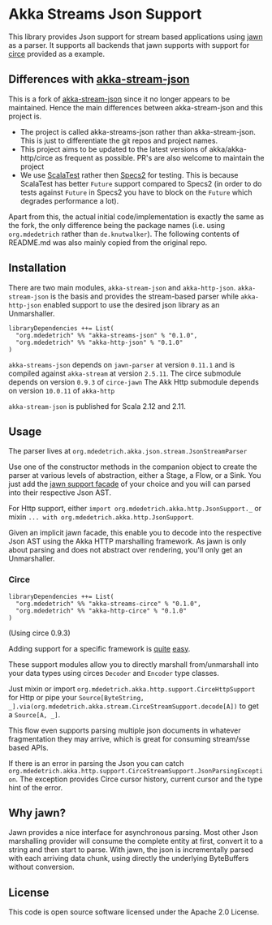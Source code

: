 # Akka Streams Json Support

This library provides Json support for stream based applications using [jawn](https://github.com/non/jawn)
as a parser. It supports all backends that jawn supports with support for [circe](https://github.com/travisbrown/circe) provided as a example.

## Differences with [akka-stream-json](https://github.com/knutwalker/akka-stream-json)

This is a fork of [akka-stream-json](https://github.com/knutwalker/akka-stream-json) since it no longer
appears to be maintained. Hence the main differences between akka-stream-json and this project is.

* The project is called akka-streams-json rather than akka-stream-json. This is
just to differentiate the git repos and project names.
* This project aims to be updated to the latest versions of akka/akka-http/circe
as frequent as possible. PR's are also welcome to maintain the project
* We use [ScalaTest](http://www.scalatest.org/) rather then [Specs2](https://etorreborre.github.io/specs2/) for testing.
This is because ScalaTest has better `Future` support compared to Specs2
(in order to do tests against `Future` in Specs2 you have to block on the `Future`
which degrades performance a lot).

Apart from this, the actual initial code/implementation is exactly the same as the fork, the only difference
being the package names (i.e. using `org.mdedetrich` rather than `de.knutwalker`). The following contents of
README.md was also mainly copied from the original repo.

## Installation

There are two main modules, `akka-stream-json` and `akka-http-json`.
`akka-stream-json` is the basis and provides the stream-based parser while
`akka-http-json` enabled support to use the desired json library as an Unmarshaller.


```
libraryDependencies ++= List(
  "org.mdedetrich" %% "akka-streams-json" % "0.1.0",
  "org.mdedetrich" %% "akka-http-json" % "0.1.0"
)
```

`akka-streams-json` depends on `jawn-parser` at version `0.11.1`
and is compiled against `akka-stream` at version `2.5.11`.
The circe submodule depends on version `0.9.3` of `circe-jawn`
The Akk Http submodule depends on version `10.0.11` of `akka-http`

`akka-stream-json` is published for Scala 2.12 and 2.11.

## Usage

The parser lives at `org.mdedetrich.akka.json.stream.JsonStreamParser`

Use one of the constructor methods in the companion object to create the parser at
various levels of abstraction, either a Stage, a Flow, or a Sink.
You just add the [jawn support facade](https://github.com/non/jawn#supporting-external-asts-with-jawn)
of your choice and you will can parsed into their respective Json AST.


For Http support, either `import org.mdedetrich.akka.http.JsonSupport._`
or mixin `... with org.mdedetrich.akka.http.JsonSupport`.

Given an implicit jawn facade, this enable you to decode into the respective Json AST
using the Akka HTTP marshalling framework. As jawn is only about parsing and does not abstract
over rendering, you'll only get an Unmarshaller.


### Circe

```
libraryDependencies ++= List(
  "org.mdedetrich" %% "akka-streams-circe" % "0.1.0",
  "org.mdedetrich" %% "akka-http-circe" % "0.1.0"
)
```

(Using circe 0.9.3)

Adding support for a specific framework is
[quite](support/stream-circe/src/main/scala/org/mdedetrich/akka/stream/support/CirceStreamSupport.scala)
[easy](support/http-circe/src/main/scala/org/mdedetrich/akka/http/support/CirceHttpSupport.scala).

These support modules allow you to directly marshall from/unmarshall into your data types
using circes `Decoder` and `Encoder` type classes.

Just mixin or import `org.mdedetrich.akka.http.support.CirceHttpSupport` for Http
or pipe your `Source[ByteString, _].via(org.mdedetrich.akka.stream.CirceStreamSupport.decode[A])`
to get a `Source[A, _]`.

This flow even supports parsing multiple json documents in whatever
fragmentation they may arrive, which is great for consuming stream/sse based APIs.

If there is an error in parsing the Json you can catch `org.mdedetrich.akka.http.support.CirceStreamSupport.JsonParsingException`.
The exception provides Circe cursor history, current cursor and the type hint of the error.

## Why jawn?

Jawn provides a nice interface for asynchronous parsing.
Most other Json marshalling provider will consume the complete entity
at first, convert it to a string and then start to parse.
With jawn, the json is incrementally parsed with each arriving data chunk,
using directly the underlying ByteBuffers without conversion.

## License

This code is open source software licensed under the Apache 2.0 License.
